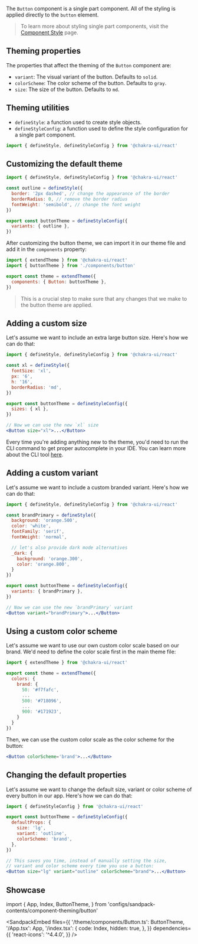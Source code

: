<!-- ---
id: button
scope: theming
--- -->

The `Button` component is a single part component. All of the styling is applied
directly to the `button` element.

> To learn more about styling single part components, visit the
> [Component Style](/docs/styled-system/component-style#styling-single-part-components)
> page.

## Theming properties

The properties that affect the theming of the `Button` component are:

- `variant`: The visual variant of the button. Defaults to `solid`.
- `colorScheme`: The color scheme of the button. Defaults to `gray`.
- `size`: The size of the button. Defaults to `md`.

## Theming utilities

- `defineStyle`: a function used to create style objects.
- `defineStyleConfig`: a function used to define the style configuration for a
  single part component.

```jsx live=false
import { defineStyle, defineStyleConfig } from '@chakra-ui/react'
```

## Customizing the default theme

```jsx live=false
import { defineStyle, defineStyleConfig } from '@chakra-ui/react'

const outline = defineStyle({
  border: '2px dashed', // change the appearance of the border
  borderRadius: 0, // remove the border radius
  fontWeight: 'semibold', // change the font weight
})

export const buttonTheme = defineStyleConfig({
  variants: { outline },
})
```

After customizing the button theme, we can import it in our theme file and add
it in the `components` property:

```jsx live=false
import { extendTheme } from '@chakra-ui/react'
import { buttonTheme } from './components/button'

export const theme = extendTheme({
  components: { Button: buttonTheme },
})
```

> This is a crucial step to make sure that any changes that we make to the
> button theme are applied.

## Adding a custom size

Let's assume we want to include an extra large button size. Here's how we can do
that:

```jsx live=false
import { defineStyle, defineStyleConfig } from '@chakra-ui/react'

const xl = defineStyle({
  fontSize: 'xl',
  px: '6',
  h: '16',
  borderRadius: 'md',
})

export const buttonTheme = defineStyleConfig({
  sizes: { xl },
})

// Now we can use the new `xl` size
<Button size="xl">...</Button>
```

Every time you're adding anything new to the theme, you'd need to run the CLI
command to get proper autocomplete in your IDE. You can learn more about the CLI
tool [here](/docs/styled-system/cli).

## Adding a custom variant

Let's assume we want to include a custom branded variant. Here's how we can do
that:

```jsx live=false
import { defineStyle, defineStyleConfig } from '@chakra-ui/react'

const brandPrimary = defineStyle({
  background: 'orange.500',
  color: 'white',
  fontFamily: 'serif',
  fontWeight: 'normal',

  // let's also provide dark mode alternatives
  _dark: {
    background: 'orange.300',
    color: 'orange.800',
  }
})

export const buttonTheme = defineStyleConfig({
  variants: { brandPrimary },
})

// Now we can use the new `brandPrimary` variant
<Button variant="brandPrimary">...</Button>
```

## Using a custom color scheme

Let's assume we want to use our own custom color scale based on our brand. We'd
need to define the color scale first in the main theme file:

```jsx live=false
import { extendTheme } from '@chakra-ui/react'

export const theme = extendTheme({
  colors: {
    brand: {
      50: '#f7fafc',
      ...
      500: '#718096',
      ...
      900: '#171923',
    }
  }
})
```

Then, we can use the custom color scale as the color scheme for the button:

```jsx live=false
<Button colorScheme='brand'>...</Button>
```

## Changing the default properties

Let's assume we want to change the default size, variant or color scheme of
every button in our app. Here's how we can do that:

```jsx live=false
import { defineStyleConfig } from '@chakra-ui/react'

export const buttonTheme = defineStyleConfig({
  defaultProps: {
    size: 'lg',
    variant: 'outline',
    colorScheme: 'brand',
  },
})

// This saves you time, instead of manually setting the size,
// variant and color scheme every time you use a button:
<Button size="lg" variant="outline" colorScheme="brand">...</Button>
```

## Showcase

import {
  App,
  Index,
  ButtonTheme,
} from 'configs/sandpack-contents/component-theming/button'

<SandpackEmbed
  files={{
    '/theme/components/Button.ts': ButtonTheme,
    '/App.tsx': App,
    '/index.tsx': {
      code: Index,
      hidden: true,
    },
  }}
  dependencies={{
    'react-icons': '^4.4.0',
  }}
/>
